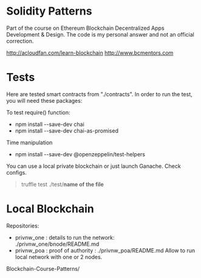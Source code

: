 # Solidity Patterns

Part of the course on Ethereum Blockchain Decentralized Apps Development & Design.
The code is my personal answer and not an official correction.

http://acloudfan.com/learn-blockchain
http://www.bcmentors.com


# Tests

Here are tested smart contracts from "./contracts".
In order to run the test, you will need these packages:

To test require() function:
- npm install --save-dev chai
- npm install --save-dev chai-as-promised  

Time manipulation
- npm install --save-dev @openzeppelin/test-helpers

You can use a local private blockchain or just launch Ganache. Check configs.

>truffle test ./test/**name of the file**

# Local Blockchain

Repositories:
- privnw_one : details to run the network: ./privnw_one/bnode/README.md
- privnw_poa : proof of authority : ./privnw_poa/README.md
Allow to run local network with one or 2 nodes.

Blockchain-Course-Patterns/